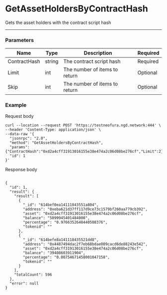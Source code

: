 # GetAssetHoldersByContractHash
Gets the asset holders with the contract script hash
<hr>

### Parameters

|    Name    | Type | Description | Required |
| ---------- | --- |    ------    | ----|
| ContractHash     | string| The contract script hash | Required|
| Limit    | int|  The number of items to return| Optional|
| Skip    | int|  The number of items to return| Optional |


### Example

Request body

```
curl --location --request POST 'https://testneofura.ngd.network:444' \
--header 'Content-Type: application/json' \
--data-raw '{
  "jsonrpc": "2.0",
  "method": "GetAssetHoldersByContractHash",
  "params": {"ContractHash":"0xd2a4cff31913016155e38e474a2c06d08be276cf","Limit":2},
  "id": 1
}'
```

Response body

```json5

{
  "id": 1,
  "result": {
    "result": [
      {
        "_id": "614bef0ea14111843551a804",
        "address": "0xeba621d37ff117d9ce73c1579bf260aa779cb392",
        "asset": "0xd2a4cff31913016155e38e474a2c06d08be276cf",
        "balance": "5099945401484000",
        "percentage": "0.9766352648440508376",
        "tokenid": ""
      },
      {
        "_id": "614befe8a141118435521dd8",
        "address": "0x4487494dac2f7eb68bdae009cacd6de88243e542",
        "asset": "0xd2a4cff31913016155e38e474a2c06d08be276cf",
        "balance": "39408603911904",
        "percentage": "0.00754671458001047158",
        "tokenid": ""
      }
    ],
    "totalCount": 596
  },
  "error": null
}
```
